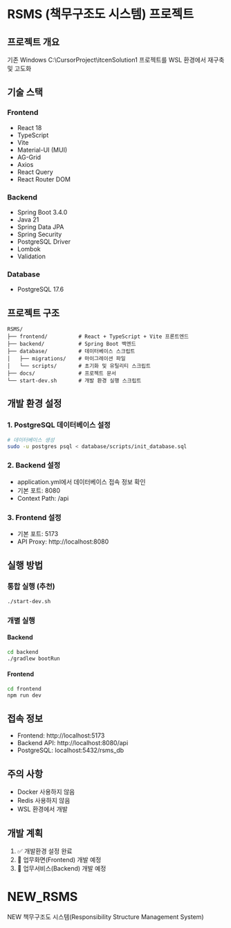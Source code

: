 # RSMS (책무구조도 시스템) 프로젝트

## 프로젝트 개요
기존 Windows C:\CursorProject\itcenSolution1 프로젝트를 WSL 환경에서 재구축 및 고도화

## 기술 스택

### Frontend
- React 18
- TypeScript
- Vite
- Material-UI (MUI)
- AG-Grid
- Axios
- React Query
- React Router DOM

### Backend
- Spring Boot 3.4.0
- Java 21
- Spring Data JPA
- Spring Security
- PostgreSQL Driver
- Lombok
- Validation

### Database
- PostgreSQL 17.6

## 프로젝트 구조
```
RSMS/
├── frontend/          # React + TypeScript + Vite 프론트엔드
├── backend/           # Spring Boot 백엔드
├── database/          # 데이터베이스 스크립트
│   ├── migrations/    # 마이그레이션 파일
│   └── scripts/       # 초기화 및 유틸리티 스크립트
├── docs/              # 프로젝트 문서
└── start-dev.sh       # 개발 환경 실행 스크립트
```

## 개발 환경 설정

### 1. PostgreSQL 데이터베이스 설정
```bash
# 데이터베이스 생성
sudo -u postgres psql < database/scripts/init_database.sql
```

### 2. Backend 설정
- application.yml에서 데이터베이스 접속 정보 확인
- 기본 포트: 8080
- Context Path: /api

### 3. Frontend 설정
- 기본 포트: 5173
- API Proxy: http://localhost:8080

## 실행 방법

### 통합 실행 (추천)
```bash
./start-dev.sh
```

### 개별 실행

#### Backend
```bash
cd backend
./gradlew bootRun
```

#### Frontend
```bash
cd frontend
npm run dev
```

## 접속 정보

- Frontend: http://localhost:5173
- Backend API: http://localhost:8080/api
- PostgreSQL: localhost:5432/rsms_db

## 주의 사항
- Docker 사용하지 않음
- Redis 사용하지 않음
- WSL 환경에서 개발

## 개발 계획
1. ✅ 개발환경 설정 완료
2. 📝 업무화면(Frontend) 개발 예정
3. 📝 업무서비스(Backend) 개발 예정
# NEW_RSMS
NEW 책무구조도 시스템(Responsibility Structure Management System) 
